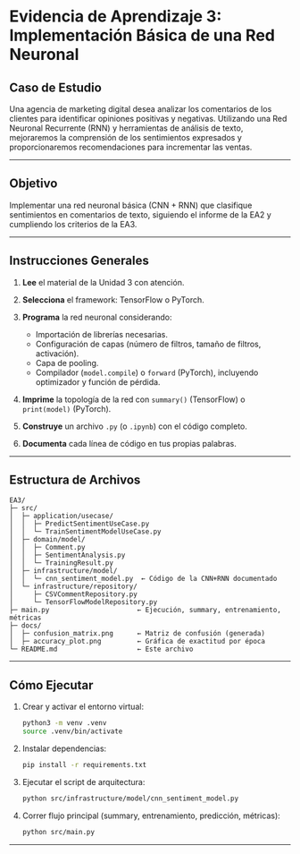 # Evidencia de Aprendizaje 3: Implementación Básica de una Red Neuronal

## Caso de Estudio

Una agencia de marketing digital desea analizar los comentarios de los clientes para identificar opiniones positivas y negativas. Utilizando una Red Neuronal Recurrente (RNN) y herramientas de análisis de texto, mejoraremos la comprensión de los sentimientos expresados y proporcionaremos recomendaciones para incrementar las ventas.

---


## Objetivo

Implementar una red neuronal básica (CNN + RNN) que clasifique sentimientos en comentarios de texto, siguiendo el informe de la EA2 y cumpliendo los criterios de la EA3.

---

## Instrucciones Generales

1. **Lee** el material de la Unidad 3 con atención.
2. **Selecciona** el framework: TensorFlow o PyTorch.
3. **Programa** la red neuronal considerando:

   * Importación de librerías necesarias.
   * Configuración de capas (número de filtros, tamaño de filtros, activación).
   * Capa de pooling.
   * Compilador (`model.compile`) o `forward` (PyTorch), incluyendo optimizador y función de pérdida.
4. **Imprime** la topología de la red con `summary()` (TensorFlow) o `print(model)` (PyTorch).
5. **Construye** un archivo `.py` (o `.ipynb`) con el código completo.
6. **Documenta** cada línea de código en tus propias palabras.

---

## Estructura de Archivos

```
EA3/
├─ src/
│  ├─ application/usecase/
│  │  ├─ PredictSentimentUseCase.py
│  │  └─ TrainSentimentModelUseCase.py
│  ├─ domain/model/
│  │  ├─ Comment.py
│  │  ├─ SentimentAnalysis.py
│  │  └─ TrainingResult.py
│  ├─ infrastructure/model/
│  │  └─ cnn_sentiment_model.py  ← Código de la CNN+RNN documentado
│  └─ infrastructure/repository/
│     ├─ CSVCommentRepository.py
│     └─ TensorFlowModelRepository.py
├─ main.py                      ← Ejecución, summary, entrenamiento, métricas
├─ docs/
│  ├─ confusion_matrix.png      ← Matriz de confusión (generada)
│  ├─ accuracy_plot.png         ← Gráfica de exactitud por época
└─ README.md                    ← Este archivo
```

---

## Cómo Ejecutar

1. Crear y activar el entorno virtual:

   ```bash
   python3 -m venv .venv
   source .venv/bin/activate
   ```
2. Instalar dependencias:

   ```bash
   pip install -r requirements.txt
   ```
3. Ejecutar el script de arquitectura:

   ```bash
   python src/infrastructure/model/cnn_sentiment_model.py
   ```
4. Correr flujo principal (summary, entrenamiento, predicción, métricas):

   ```bash
   python src/main.py
   ```

---
